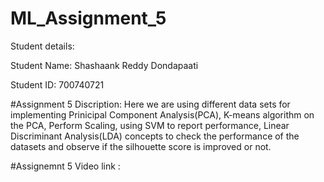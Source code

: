 # ML_Assignment_5

Student details:

Student Name: Shashaank Reddy Dondapaati

Student ID: 700740721

#Assignment 5 Discription: Here we are using different data sets for implementing Prinicipal Component Analysis(PCA), K-means algorithm on the PCA, Perform Scaling, using SVM to report performance, Linear Discriminant Analysis(LDA) concepts to check the performance of the datasets and observe if the silhouette score is improved or not.

#Assignemnt 5 Video link : 
